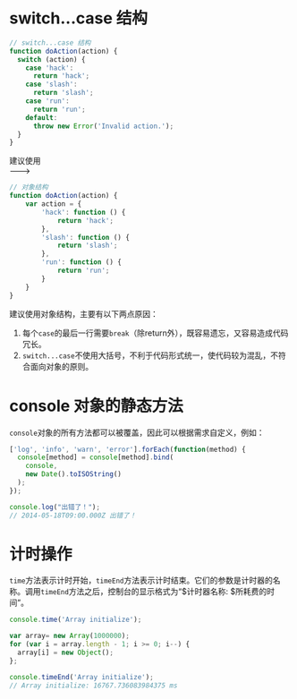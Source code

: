 # switch...case 结构  
```js
// switch...case 结构
function doAction(action) {
  switch (action) {
    case 'hack':
      return 'hack';
    case 'slash':
      return 'slash';
    case 'run':
      return 'run';
    default:
      throw new Error('Invalid action.');
  }
}
```
建议使用  
--->
```js
// 对象结构
function doAction(action) {
    var action = {
        'hack': function () {
            return 'hack';
        },
        'slash': function () {
            return 'slash';
        },
        'run': function () {
            return 'run';
        }
    }
}
```  
建议使用对象结构，主要有以下两点原因：  
1. 每个`case`的最后一行需要`break`（除return外），既容易遗忘，又容易造成代码冗长。  
2. `switch...case`不使用大括号，不利于代码形式统一，使代码较为混乱，不符合面向对象的原则。  

# console 对象的静态方法
`console`对象的所有方法都可以被覆盖，因此可以根据需求自定义，例如：
```js
['log', 'info', 'warn', 'error'].forEach(function(method) {
  console[method] = console[method].bind(
    console,
    new Date().toISOString()
  );
});

console.log("出错了！");
// 2014-05-18T09:00.000Z 出错了！
```

# 计时操作
`time`方法表示计时开始，`timeEnd`方法表示计时结束。它们的参数是计时器的名称。调用`timeEnd`方法之后，控制台的显示格式为“$计时器名称: $所耗费的时间”。
```js
console.time('Array initialize');

var array= new Array(1000000);
for (var i = array.length - 1; i >= 0; i--) {
  array[i] = new Object();
};

console.timeEnd('Array initialize');
// Array initialize: 16767.736083984375 ms
```
